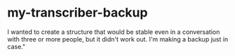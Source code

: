 # my-transcriber-backup
I wanted to create a structure that would be stable even in a conversation with three or more people, but it didn't work out. I'm making a backup just in case."
